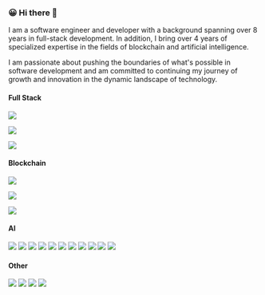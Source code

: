 ### 😀 Hi there 👋

<!--
**tomilette/tomilette** is a ✨ _special_ ✨ repository because its `README.md` (this file) appears on your GitHub profile.

Here are some ideas to get you started:

- 🔭 I’m currently working on ...
- 🌱 I’m currently learning ...
- 👯 I’m looking to collaborate on ...
- 🤔 I’m looking for help with ...
- 💬 Ask me about ...
- 📫 How to reach me: ...
- 😄 Pronouns: ...
- ⚡ Fun fact: ...
-->
I am a software engineer and developer with a background spanning over 8 years in full-stack development.
In addition, I bring over 4 years of specialized expertise in the fields of blockchain and artificial intelligence.

I am passionate about pushing the boundaries of what's possible in software development and am committed to 
continuing my journey of growth and innovation in the dynamic landscape of technology.

#### Full Stack
![](https://img.shields.io/badge/Frontend-React%20/%20Vue%20/%20Angular%20/%20Electron%20/%20Ionic%20/%20Next%20/%20Nuxt%20/%20ReactNative-informational?style=flat&&logoColor=white&color=2c760c)

![](https://img.shields.io/badge/Backend-Express%20/%20Nest%20/%20Koa%20/%20Django%20/%20Flask%20/%20FastAPI%20/%20Rails%20/%20Gin%20/%20Echo-informational?style=flat&logoColor=white&color=2c760c)

![](https://img.shields.io/badge/Database-MySQL%20/%20PostgreSQL%20/%20MongoDB%20/%20SQLite-informational?style=flat&logoColor=white&color=2c760c)


#### Blockchain
![](https://img.shields.io/badge/Token-ERC20%20/%20ERC721%20/%20ERC1155%20/%20ERC4626-informational?style=flat&logoColor=white&color=79981f)

![](https://img.shields.io/badge/Network-Ethereum%20/%20/%20Solana%20/%20Polygon%20/%20Bitcoin-informational?style=flat&logoColor=white&color=79981f)

![](https://img.shields.io/badge/Library-Web3%20/%20Ether-informational?style=flat&logoColor=white&color=79981f)


#### AI
![](https://img.shields.io/badge/TensorFlow-8A2BE2)
![](https://img.shields.io/badge/PyTorch-8A2BE2)
![](https://img.shields.io/badge/CNN-8A2BE2)
![](https://img.shields.io/badge/RNN-8A2BE2)
![](https://img.shields.io/badge/Transformers-8A2BE2)
![](https://img.shields.io/badge/OpenCV-8A2BE2)
![](https://img.shields.io/badge/OpenAI-8A2BE2)
![](https://img.shields.io/badge/Hugging#20Face-8A2BE2)
![](https://img.shields.io/badge/ML-8A2BE2)
![](https://img.shields.io/badge/RAG-8A2BE2)
![](https://img.shields.io/badge/Chroma#20DB-8A2BE2)

#### Other
![](https://img.shields.io/badge/CI/CD-2a32ae)
![](https://img.shields.io/badge/Docker-2a32ae)
![](https://img.shields.io/badge/Git-2a32ae)
![](https://img.shields.io/badge/AWS-2a32ae)
